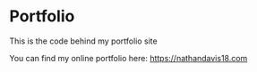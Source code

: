 # Portfolio

This is the code behind my portfolio site

You can find my online portfolio here: https://nathandavis18.com
